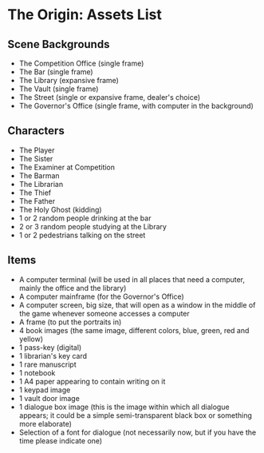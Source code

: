 # The Origin: Assets List

## Scene Backgrounds
* The Competition Office (single frame)
* The Bar (single frame)
* The Library (expansive frame)
* The Vault (single frame)
* The Street (single or expansive frame, dealer's choice)
* The Governor's Office (single frame, with computer in the background)

## Characters
* The Player
* The Sister
* The Examiner at Competition
* The Barman
* The Librarian
* The Thief
* The Father
* The Holy Ghost (kidding)
* 1 or 2 random people drinking at the bar
* 2 or 3 random people studying at the Library
* 1 or 2 pedestrians talking on the street

## Items
* A computer terminal (will be used in all places that need a computer, mainly the office and the library)
* A computer mainframe (for the Governor's Office)
* A computer screen, big size, that will open as a window in the middle of the game whenever someone accesses a computer
* A frame (to put the portraits in)
* 4 book images (the same image, different colors, blue, green, red and yellow)
* 1 pass-key (digital)
* 1 librarian's key card
* 1 rare manuscript
* 1 notebook
* 1 A4 paper appearing to contain writing on it
* 1 keypad image
* 1 vault door image
* 1 dialogue box image (this is the image within which all dialogue appears; it could be a simple semi-transparent black box or something more elaborate)
* Selection of a font for dialogue (not necessarily now, but if you have the time please indicate one)